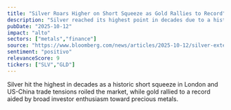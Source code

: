 ```yaml
---
title: "Silver Roars Higher on Short Squeeze as Gold Rallies to Record"
description: "Silver reached its highest point in decades due to a historic short squeeze in London and the US-China trade tensions affecting the market. Gold also rallied to a record level, backed by increased investor interest in precious metals."
pubDate: "2025-10-12"
impact: "alto"
sectors: ["metals","finance"]
source: "https://www.bloomberg.com/news/articles/2025-10-12/silver-extends-gains-on-short-squeeze-as-gold-rallies-to-record"
sentiment: "positivo"
relevanceScore: 9
tickers: ["SLV","GLD"]
---
```


Silver hit the highest in decades as a historic short squeeze in London and US-China trade tensions roiled the market, while gold rallied to a record aided by broad investor enthusiasm toward precious metals.
